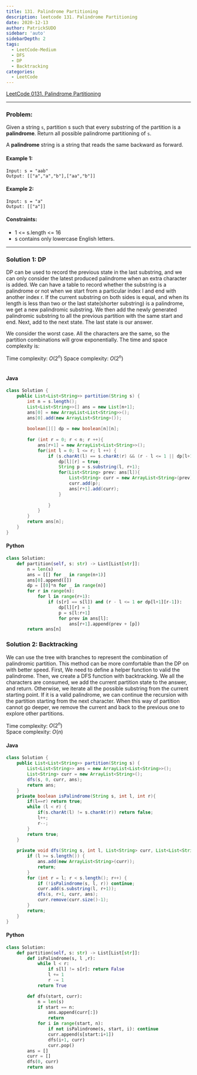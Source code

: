 ```yaml
---
title: 131. Palindrome Partitioning
description: leetcode 131. Palindrome Partitioning
date: 2020-12-13
author: PatrickSUDO
sidebar: 'auto'
sidebarDepth: 2
tags: 
  - LeetCode-Medium
  - DFS
  - DP
  - Backtracking
categories:
  - LeetCode
---
```

[LeetCode 0131. Palindrome Partitioning](https://leetcode.com/problems/palindrome-partitioning/)

---
### Problem: <br/>

Given a string `s`, partition s such that every substring of the partition is a **palindrome**. Return all possible palindrome partitioning of `s`.

A **palindrome** string is a string that reads the same backward as forward.

#### Example 1:

    Input: s = "aab"
    Output: [["a","a","b"],["aa","b"]]

#### Example 2:

    Input: s = "a"
    Output: [["a"]]



#### Constraints:

- 1 <= s.length <= 16
- s contains only lowercase English letters.

---
### Solution 1: DP <br/>

DP can be used to record the previous state in the last substring, and we can only consider the latest produced palindrome when an extra character is added. We can have a table to record whether the substring is a palindrome or not when we start from a particular index l and end with another index r. If the current substring on both sides is equal, and when its length is less than two or the last state(shorter substring) is a palindrome, we get a new palindromic substring. 
We then add the newly generated palindromic substring to all the previous partition with the same start and end. Next, add to the next state.
The last state is our answer.

We consider the worst case. All the characters are the same, so the partition combinations will grow exponentially. The time and space complexity is:


Time complexity: $O(2^n)$
Space complexity: $O(2^n)$ 
</br>
</br>

#### Java
```java
class Solution {
    public List<List<String>> partition(String s) {
        int n = s.length();
        List<List<String>>[] ans = new List[n+1];
        ans[0] = new ArrayList<List<String>>();
        ans[0].add(new ArrayList<String>());
        
        boolean[][] dp = new boolean[n][n];
        
        for (int r = 0; r < n; r ++){
            ans[r+1] = new ArrayList<List<String>>();
            for(int l = 0; l <= r; l ++) {
                if (s.charAt(l) == s.charAt(r) && (r - l <= 1 || dp[l+1][r-1])){
                    dp[l][r] = true;
                    String p = s.substring(l, r+1);
                    for(List<String> prev: ans[l]){
                        List<String> curr = new ArrayList<String>(prev);
                        curr.add(p);
                        ans[r+1].add(curr);
                    }
                           
                }
            }
        }
        return ans[n];       
    }
}
```

#### Python
```python
class Solution:
    def partition(self, s: str) -> List[List[str]]:
        n = len(s)
        ans = [[] for _ in range(n+1)]
        ans[0].append([])
        dp = [[0]*n for _ in range(n)] 
        for r in range(n):
            for l in range(r+1):
                if (s[r] == s[l]) and (r - l <= 1 or dp[l+1][r-1]):
                    dp[l][r] = 1
                    p = s[l:r+1]
                    for prev in ans[l]:
                        ans[r+1].append(prev + [p])
        return ans[n]
```


### Solution 2: Backtracking <br/>

We can use the tree with branches to represent the combination of palindromic partition. This method can be more comfortable than the DP on with better speed. First, We need to define a helper function to valid the palindrome. Then, we create a DFS function with backtracking. We all the characters are consumed, we add the current partition state to the answer, and return. Otherwise, we iterate all the possible substring from the current starting point. If it is a valid palindrome, we can continue the recursion with the partition starting from the next character. When this way of partition cannot go deeper, we remove the current and back to the previous one to explore other partitions. 


Time complexity: $O(2^n)$</br>
Space complexity: $O(n)$ 

#### Java
```java
class Solution {
    public List<List<String>> partition(String s) {
        List<List<String>> ans = new ArrayList<List<String>>();
        List<String> curr = new ArrayList<String>();
        dfs(s, 0, curr, ans);
        return ans;
    }
    private boolean isPalindrome(String s, int l, int r){
        if(l==r) return true;
        while (l < r) {
            if(s.charAt(l) != s.charAt(r)) return false;
            l++;
            r--;
        }
        return true;
    }
    
    private void dfs(String s, int l, List<String> curr, List<List<String>> ans){
        if (l >= s.length()) {
            ans.add(new ArrayList<String>(curr));
            return;
        } 
        for (int r = l; r < s.length(); r++) {
            if (!isPalindrome(s, l, r)) continue;
            curr.add(s.substring(l, r+1));
            dfs(s, r+1, curr, ans);
            curr.remove(curr.size()-1);   
        }
        return;
    }   
}
```

#### Python
```python
class Solution:
    def partition(self, s: str) -> List[List[str]]:
        def isPalindrome(s, l ,r):
            while l < r:
                if s[l] != s[r]: return False
                l += 1
                r -= 1
            return True

        def dfs(start, curr): 
            n = len(s)
            if start == n:
                ans.append(curr[:])
                return
            for i in range(start, n):
                if not isPalindrome(s, start, i): continue
                curr.append(s[start:i+1])
                dfs(i+1, curr)
                curr.pop()
        ans = []
        curr = []
        dfs(0, curr)
        return ans
```

<Disqus shortname="patricksudo" />